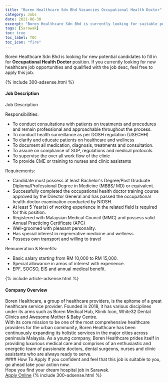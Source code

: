 ```yaml
---
title: "Boren Healthcare Sdn Bhd Vacancies Occupational Health Doctor" 
category: Jobs 
date: 2021-06-30 
excerpt: "Boren Healthcare Sdn Bhd is currently looking for suitable person to fill in the Occupational Health Doctor which positioned at Sarawak" 
tags: [Sarawak] 
toc: true 
toc_label: TOC 
toc_icon: "fire" 
--- 
```


<p>Boren Healthcare Sdn Bhd is looking for new potential candidates to fill in for <b>Occupational Health Doctor</b> position. If you currently looking for new healthcare job opportunities and qualified with the job desc, feel free to apply this job.
</p>{% include 300-adsense.html %} 
<div><div><h4>Job Description</h4></div><div><div><span><div>Job Description<p><span>Responsibilities:</span></p><ul><li><span>To conduct consultations with patients on treatments and procedures and remain professional and approachable throughout the process.</span></li><li><span>To conduct </span>health surveillance as per DOSH regulation (USECHH)</li><li><span>To clarify and educate patients on healthcare and wellness</span></li><li><span>To document all medication, diagnosis, treatments and consultation.</span></li><li><span>To assure on compliance of SOP, regulations and medical protocols.</span></li><li><span>To supervise the over all work flow of the clinic</span></li><li><span>To provide CME or training to nurses and clinic assistants</span></li></ul><p><span>Requirements:</span></p><ul><li><span>Candidate must possess at least Bachelor's Degree/Post Graduate Diploma/Professional Degree in Medicine (MBBS/ MD) or equivalent.</span></li><li>Successfully completed the occupational health doctor training course approved by the Director General and has passed the occupational health doctor examination conducted by NIOSH.</li><li><span>At least 5&#160;Year(s) of working experience in the related field is required for this position.</span></li><li><span>Registered with Malaysian Medical Council (MMC) and possess valid Annual Practicing Certificate (APC)</span></li><li><span>Well-groomed with pleasant personality.</span></li><li><span>Has special interest in regenerative medicine and wellness</span></li><li><span>Possess own transport and willing to travel</span></li></ul><p><span>Remuneration &amp; Benefits:</span></p><ul><li><span>Basic salary starting from RM 10,000 to RM 15,000.</span></li><li><span>Special allowance in areas of interest with experience.</span></li><li><span>EPF, SOCSO, EIS and annual medical benefit.&#160;</span></li></ul></div></span></div></div></div> 
{% include article-adsense.html %} 
<div><div><h4>Company Overview</h4></div><div><div><span><div><div>
<div>Boren Healthcare, a group of healthcare providers, is the epitome of a great healthcare service provider. Founded in 2018, it has various disciplines under its arms such as Boren Medical Hub, Klinik Icon, White32 Dental Clinics and Awesome Mother &amp; Baby Centre.</div>
<div>With its core mission to be one of the most comprehensive healthcare providers for the urban community, Boren Healthcare has been continuously expanding its holistic services in the major cities across peninsula Malaysia. As a young company, Boren Healthcare prides itself in providing luxurious medical care and comprises of an enthusiastic and energetic team of passionate doctors, dental surgeons, nurses and clinic assistants who are always ready to serve.</div>
</div></div></span></div></div></div> 
#### How To Apply 
If you confident and feel that this job is suitable to you, go ahead take your action now. <br/> 
Hope you find your dream hospital job in Sarawak. <br/> 
<a href="https://www.jobstreet.com.my/en/job/occupational-health-doctor-4589622?jobId=jobstreet-my-job-4589622" class="btn btn--warning" target="_blank" rel="nofollow noopenner">Apply Online</a> 
{% include 300-adsense.html %} 